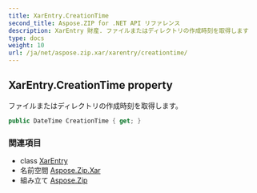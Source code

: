 ```yaml
---
title: XarEntry.CreationTime
second_title: Aspose.ZIP for .NET API リファレンス
description: XarEntry 財産. ファイルまたはディレクトリの作成時刻を取得します
type: docs
weight: 10
url: /ja/net/aspose.zip.xar/xarentry/creationtime/
---
```

## XarEntry.CreationTime property

ファイルまたはディレクトリの作成時刻を取得します。

```csharp
public DateTime CreationTime { get; }
```

### 関連項目

* class [XarEntry](../)
* 名前空間 [Aspose.Zip.Xar](../../xarentry/)
* 組み立て [Aspose.Zip](../../../)


